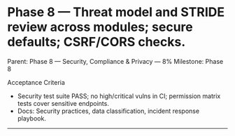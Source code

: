# Phase 8 — Threat model and STRIDE review across modules; secure defaults; CSRF/CORS checks.

Parent: Phase 8 — Security, Compliance & Privacy — 8%
Milestone: Phase 8

Acceptance Criteria
- Security test suite PASS; no high/critical vulns in CI; permission matrix tests cover sensitive endpoints.
- Docs: Security practices, data classification, incident response playbook.
- --
